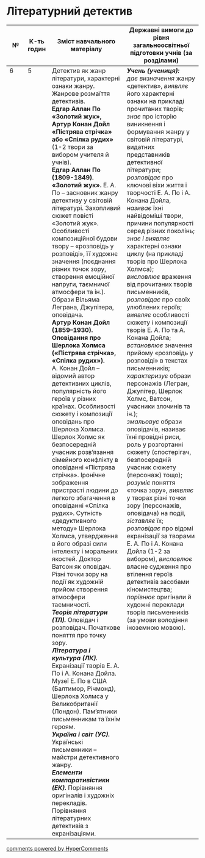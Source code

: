 <div id="hypercomments_widget" class="js-hypercomments-widget invisible"></div>

# Літературний детектив

<table>
  <tr>
    <td width="10%" align="center"><b>№</b></td>
    <td width="10%" align="center"><b>К-ть годин</b></td>
    <td width="40%" align="center"><b>Зміст навчального матеріалу</b></td>
    <td width="40%" align="center"><b>Державні вимоги до рівня загальноосвітньої підготовки учнів (за розділами)</b></td>
  </tr>
<tbody>
  <tr>
<td width="10%" style="vertical-align:top !important;">6</td>
<td width="10%" style="vertical-align:top !important;">5</td>
    <td width="40%" style="vertical-align:top !important;">
Детектив як жанр літератури, характерні ознаки жанру. Жанрове розмаїття детективів. <br>
<b>Едгар Аллан По «Золотий жук», Артур Конан Дойл «Пістрява стрічка» або «Спілка рудих»</b> (1-2 твори за вибором учителя й учнів).<br>
<b>Едгар Аллан По (1809-1849). «Золотий жук».</b> Е. А. По – засновник жанру детективу у світовій літературі. Захопливий сюжет повісті «Золотий жук». Особливості композиційної будови твору – «розповідь у розповіді», її художнє значення (поєднання різних точок зору, створення емоційної напруги, таємничої атмосфери та ін.).  Образи Вільяма Леграна, Джупітера, оповідача.  <br>
<b>Артур Конан Дойл (1859–1930). Оповідання про Шерлока Холмса («Пістрява стрічка», «Спілка рудих»).</b>  <br>
А. Конан Дойл – відомий автор детективних циклів,  популярність його героїв у різних країнах. Особливості сюжету і композиції оповідань про Шерлока Холмса. Шерлок Холмс як безпосередній учасник розв’язання сімейного конфлікту в оповіданні «Пістрява стрічка». Іронічне зображення пристрасті людини до легкого збагачення в оповіданні «Спілка рудих». Сутність «дедуктивного методу» Шерлока Холмса, утвердження в його образі сили інтелекту і моральних якостей. Доктор Ватсон як оповідач. Різні точки зору на події як художній прийом створення атмосфери таємничості.  <br>
<b><i>Теорія літератури (ТЛ).</i></b> Оповідач і розповідач. Початкове поняття про точку зору. <br>
<b><i>Література і культура (ЛК).</i></b> Екранізації творів Е. А. По і А. Конана Дойла. Музеї Е. По в США (Балтимор, Річмонд), Шерлока Холмса  у Великобританії (Лондон). Пам’ятники письменникам та їхнім героям.   <br>
<b><i>Україна і світ (УС).</i></b> Українські письменники – майстри детективного жанру.  <br>
<b><i>Елементи компаративістики (ЕК).</i></b> Порівняння оригіналів і художніх перекладів. Порівняння літературних детективів з екранізаціями.
</td>
    <td width="40%" style="vertical-align:top !important;">
<i><b>Учень (учениця):</b></i><br>
<i>дає визначення</i> жанру «детектив», <i>виявляє</i> його характерні ознаки  на прикладі прочитаних творів; <br>
<i>знає</i> про історію виникнення і формування жанру у світовій літературі, видатних представників детективної літератури;<br>
<i>розповідає</i> про ключові віхи життя і творчості Е. А. По і А. Конана Дойла, <i>називає</i> їхні найвідоміші твори, причини популярності серед різних поколінь;<br>
<i>знає і виявляє</i> характерні ознаки циклу (на прикладі творів про Шерлока Холмса);<br>
<i>висловлює</i> враження від прочитаних творів письменників, <i>розповідає</i> про своїх улюблених героїв;<br>
<i>виявляє</i> особливості сюжету і композиції творів Е. А. По та  А. Конана Дойла;<br>
<i>встановлює</i> значення прийому «розповідь у розповіді» в текстах письменників;<br>
<i>характеризує</i> образи персонажів (Легран, Джупітер, Шерлок Холмс, Ватсон, учасники злочинів та ін.);<br>
<i>змальовує</i> образи оповідачів, називає їхні провідні риси, роль у розгортанні сюжету (спостерігач, безпосередній учасник сюжету (персонаж) тощо);<br>
<i>розуміє</i> поняття «точка зору», <i>виявляє</i> у творах різні точки зору (персонажів, оповідача) на події, <i>зіставляє</i> їх;<br>
<i>розповідає</i> про відомі екранізації за творами Е. А. По і А. Конана Дойла (1-2 за вибором), <i>висловлює</i> власне судження про втілення героїв детективів засобами кіномистецтва; <br>
<i>порівнює</i> оригінали й художні переклади творів письменників (за умови володіння іноземною мовою).
  </td>
</tbody>
</table>

<div class="js-hypercomments-container">
<a href="http://hypercomments.com" class="hc-link" title="comments widget">comments powered by HyperComments</a>
</div>